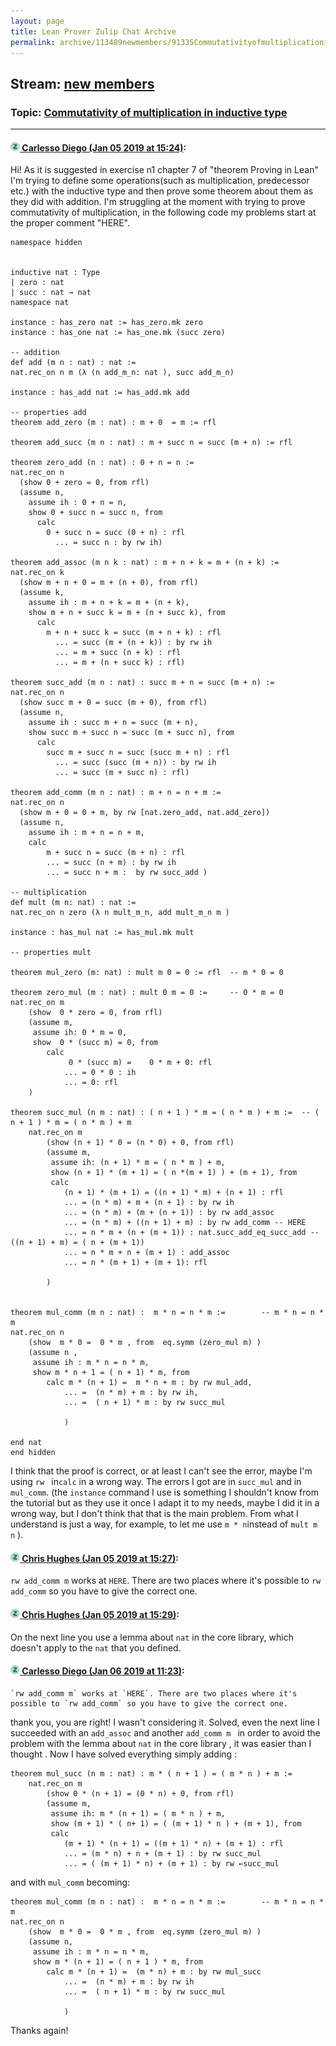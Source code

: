 ```yaml
---
layout: page
title: Lean Prover Zulip Chat Archive 
permalink: archive/113489newmembers/91335Commutativityofmultiplicationininductivetype.html
---
```


## Stream: [new members](index.html)
### Topic: [Commutativity of multiplication in inductive type](91335Commutativityofmultiplicationininductivetype.html)

---

#### [![Click to go to Zulip](../../assets/img/zulip2.png) Carlesso Diego (Jan 05 2019 at 15:24)](https://leanprover.zulipchat.com/#narrow/stream/113489-new%20members/topic/Commutativity%20of%20multiplication%20in%20inductive%20type/near/154475123):
Hi! As it is suggested in exercise n1 chapter 7 of "theorem Proving in Lean" I'm trying to define some operations(such as multiplication, predecessor etc.) with the inductive type and then prove some theorem about them as they did with addition. I'm struggling at the moment with trying to prove commutativity of multiplication, in the following code my problems start at the proper comment "HERE".

```lean
namespace hidden


inductive nat : Type
| zero : nat
| succ : nat → nat
namespace nat

instance : has_zero nat := has_zero.mk zero
instance : has_one nat := has_one.mk (succ zero)

-- addition
def add (m n : nat) : nat :=
nat.rec_on n m (λ (n add_m_n: nat ), succ add_m_n)

instance : has_add nat := has_add.mk add

-- properties add
theorem add_zero (m : nat) : m + 0  = m := rfl

theorem add_succ (m n : nat) : m + succ n = succ (m + n) := rfl

theorem zero_add (n : nat) : 0 + n = n :=
nat.rec_on n
  (show 0 + zero = 0, from rfl)
  (assume n,
    assume ih : 0 + n = n,
    show 0 + succ n = succ n, from
      calc
        0 + succ n = succ (0 + n) : rfl
          ... = succ n : by rw ih)

theorem add_assoc (m n k : nat) : m + n + k = m + (n + k) :=
nat.rec_on k
  (show m + n + 0 = m + (n + 0), from rfl)
  (assume k,
    assume ih : m + n + k = m + (n + k),
    show m + n + succ k = m + (n + succ k), from
      calc
        m + n + succ k = succ (m + n + k) : rfl
          ... = succ (m + (n + k)) : by rw ih
          ... = m + succ (n + k) : rfl
          ... = m + (n + succ k) : rfl)

theorem succ_add (m n : nat) : succ m + n = succ (m + n) :=
nat.rec_on n
  (show succ m + 0 = succ (m + 0), from rfl)
  (assume n,
    assume ih : succ m + n = succ (m + n),
    show succ m + succ n = succ (m + succ n), from
      calc
        succ m + succ n = succ (succ m + n) : rfl
          ... = succ (succ (m + n)) : by rw ih
          ... = succ (m + succ n) : rfl)

theorem add_comm (m n : nat) : m + n = n + m :=
nat.rec_on n
  (show m + 0 = 0 + m, by rw [nat.zero_add, nat.add_zero])
  (assume n,
    assume ih : m + n = n + m,
    calc
        m + succ n = succ (m + n) : rfl
        ... = succ (n + m) : by rw ih
        ... = succ n + m :  by rw succ_add )

-- multiplication
def mult (m n: nat) : nat := 
nat.rec_on n zero (λ n mult_m_n, add mult_m_n m )

instance : has_mul nat := has_mul.mk mult 

-- properties mult

theorem mul_zero (m: nat) : mult m 0 = 0 := rfl  -- m * 0 = 0

theorem zero_mul (m : nat) : mult 0 m = 0 :=     -- 0 * m = 0
nat.rec_on m 
    (show  0 * zero = 0, from rfl)
    (assume m, 
     assume ih: 0 * m = 0,
     show  0 * (succ m) = 0, from 
        calc 
             0 * (succ m) =    0 * m + 0: rfl  
            ... = 0 * 0 : ih
            ... = 0: rfl
    )

theorem succ_mul (n m : nat) : ( n + 1 ) * m = ( n * m ) + m :=  -- ( n + 1 ) * m = ( n * m ) + m
    nat.rec_on m 
        (show (n + 1) * 0 = (n * 0) + 0, from rfl)
        (assume m,
         assume ih: (n + 1) * m = ( n * m ) + m,
         show (n + 1) * (m + 1) = ( n *(m + 1) ) + (m + 1), from 
         calc 
            (n + 1) * (m + 1) = ((n + 1) * m) + (n + 1) : rfl
            ... = (n * m) + m + (n + 1) : by rw ih
            ... = (n * m) + (m + (n + 1)) : by rw add_assoc
            ... = (n * m) + ((n + 1) + m) : by rw add_comm -- HERE
            ... = n * m + (n + (m + 1)) : nat.succ_add_eq_succ_add -- ((n + 1) + m) = ( n + (m + 1))
            ... = n * m + n + (m + 1) : add_assoc
            ... = n * (m + 1) + (m + 1): rfl

        )


theorem mul_comm (m n : nat) :  m * n = n * m :=        -- m * n = n * m
nat.rec_on n
    (show  m * 0 =  0 * m , from  eq.symm (zero_mul m) )
    (assume n ,
     assume ih : m * n = n * m,
     show m * n + 1 = ( n + 1) * m, from
        calc m * (n + 1) =  m * n + m : by rw mul_add, 
            ... =  (n * m) + m : by rw ih, 
            ... =  ( n + 1) * m : by rw succ_mul 

            )

end nat 
end hidden
```
I think that the proof is correct, or at least I can't see the error, maybe I'm using  ```rw ``` in```calc``` in a wrong way.
The errors I got are in ```succ_mul``` and in ```mul_comm```.
(the ```instance``` command I use is something I shouldn't know from the tutorial but as they use it once I adapt it to my needs, maybe I did it in a wrong way, but I don't think that that is the main problem. From what I understand is just a way, for example, to let me use ```m * n```instead of ```mult m n```  ).

#### [![Click to go to Zulip](../../assets/img/zulip2.png) Chris Hughes (Jan 05 2019 at 15:27)](https://leanprover.zulipchat.com/#narrow/stream/113489-new%20members/topic/Commutativity%20of%20multiplication%20in%20inductive%20type/near/154475186):
`rw add_comm m` works at `HERE`. There are two places where it's possible to `rw add_comm` so you have to give the correct one.

#### [![Click to go to Zulip](../../assets/img/zulip2.png) Chris Hughes (Jan 05 2019 at 15:29)](https://leanprover.zulipchat.com/#narrow/stream/113489-new%20members/topic/Commutativity%20of%20multiplication%20in%20inductive%20type/near/154475231):
On the next line you use a lemma about `nat` in the core library, which doesn't apply to the `nat` that you defined.

#### [![Click to go to Zulip](../../assets/img/zulip2.png) Carlesso Diego (Jan 06 2019 at 11:23)](https://leanprover.zulipchat.com/#narrow/stream/113489-new%20members/topic/Commutativity%20of%20multiplication%20in%20inductive%20type/near/154510669):
```quote
`rw add_comm m` works at `HERE`. There are two places where it's possible to `rw add_comm` so you have to give the correct one.
```
 thank you, you are right! I wasn't considering it. Solved, even the next line I succeeded with an ```add_assoc``` and another  ```add_comm m ```  in order to avoid the problem with the lemma about ```nat``` in the core library  , it was easier than I thought .
 Now I have solved everything simply adding :
```lean
theorem mul_succ (n m : nat) : m * ( n + 1 ) = ( m * n ) + m := 
    nat.rec_on m 
        (show 0 * (n + 1) = (0 * n) + 0, from rfl)
        (assume m,
         assume ih: m * (n + 1) = ( m * n ) + m,
         show (m + 1) * ( n+ 1) = ( (m + 1) * n ) + (m + 1), from 
         calc 
            (m + 1) * (n + 1) = ((m + 1) * n) + (m + 1) : rfl
            ... = (m * n) + n + (m + 1) : by rw succ_mul
            ... = ( (m + 1) * n) + (m + 1) : by rw ←succ_mul  
```
and with ```mul_comm``` becoming:
```lean
theorem mul_comm (m n : nat) :  m * n = n * m :=        -- m * n = n * m
nat.rec_on n
    (show  m * 0 =  0 * m , from  eq.symm (zero_mul m) )
    (assume n,
     assume ih : m * n = n * m,
     show m * (n + 1) = ( n + 1 ) * m, from
        calc m * (n + 1) =  (m * n) + m : by rw mul_succ   
            ... =  (n * m) + m : by rw ih 
            ... =  ( n + 1) * m : by rw succ_mul 

            )
```
Thanks again!

